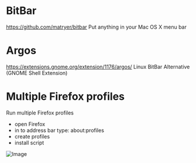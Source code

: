 # BitBar
https://github.com/matryer/bitbar
Put anything in your Mac OS X menu bar
# Argos
https://extensions.gnome.org/extension/1176/argos/
Linux BitBar Alternative (GNOME Shell Extension)

# Multiple Firefox profiles
Run multiple Firefox profiles

  - open Firefox
  - in to address bar type: about:profiles
  - create profiles
  - install script

![Image](https://i.imgur.com/XxVNUa6.png)
